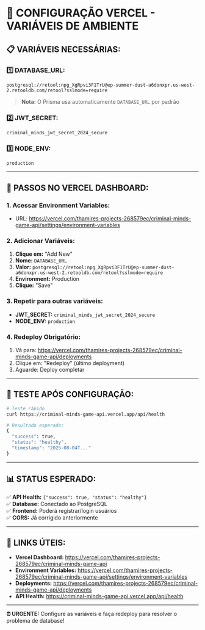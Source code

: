 # 🔧 CONFIGURAÇÃO VERCEL - VARIÁVEIS DE AMBIENTE

## 📋 **VARIÁVEIS NECESSÁRIAS:**

### **1️⃣ DATABASE_URL:**
```
postgresql://retool:npg_XgRpvi3F1TrU@ep-summer-dust-a6donxpr.us-west-2.retooldb.com/retool?sslmode=require
```
> **Nota:** O Prisma usa automaticamente `DATABASE_URL` por padrão

### **2️⃣ JWT_SECRET:**
```
criminal_minds_jwt_secret_2024_secure
```

### **3️⃣ NODE_ENV:**
```
production
```

---

## 🎯 **PASSOS NO VERCEL DASHBOARD:**

### **1. Acessar Environment Variables:**
- URL: https://vercel.com/thamires-projects-268579ec/criminal-minds-game-api/settings/environment-variables

### **2. Adicionar Variáveis:**
1. **Clique em:** "Add New"
2. **Nome:** `DATABASE_URL`
3. **Valor:** `postgresql://retool:npg_XgRpvi3F1TrU@ep-summer-dust-a6donxpr.us-west-2.retooldb.com/retool?sslmode=require`
4. **Environment:** Production
5. **Clique:** "Save"

### **3. Repetir para outras variáveis:**
- **JWT_SECRET:** `criminal_minds_jwt_secret_2024_secure`
- **NODE_ENV:** `production`

### **4. Redeploy Obrigatório:**
1. Vá para: https://vercel.com/thamires-projects-268579ec/criminal-minds-game-api/deployments
2. Clique em: "Redeploy" (último deployment)
3. Aguarde: Deploy completar

---

## 🧪 **TESTE APÓS CONFIGURAÇÃO:**

```bash
# Teste rápido
curl https://criminal-minds-game-api.vercel.app/api/health

# Resultado esperado:
{
  "success": true,
  "status": "healthy",
  "timestamp": "2025-08-04T..."
}
```

---

## 📊 **STATUS ESPERADO:**

✅ **API Health:** `{"success": true, "status": "healthy"}`  
✅ **Database:** Conectado ao PostgreSQL  
✅ **Frontend:** Poderá registrar/login usuários  
✅ **CORS:** Já corrigido anteriormente  

---

## 🔗 **LINKS ÚTEIS:**

- **Vercel Dashboard:** https://vercel.com/thamires-projects-268579ec/criminal-minds-game-api
- **Environment Variables:** https://vercel.com/thamires-projects-268579ec/criminal-minds-game-api/settings/environment-variables
- **Deployments:** https://vercel.com/thamires-projects-268579ec/criminal-minds-game-api/deployments
- **API Health:** https://criminal-minds-game-api.vercel.app/api/health

---

**⏰ URGENTE:** Configure as variáveis e faça redeploy para resolver o problema de database! 